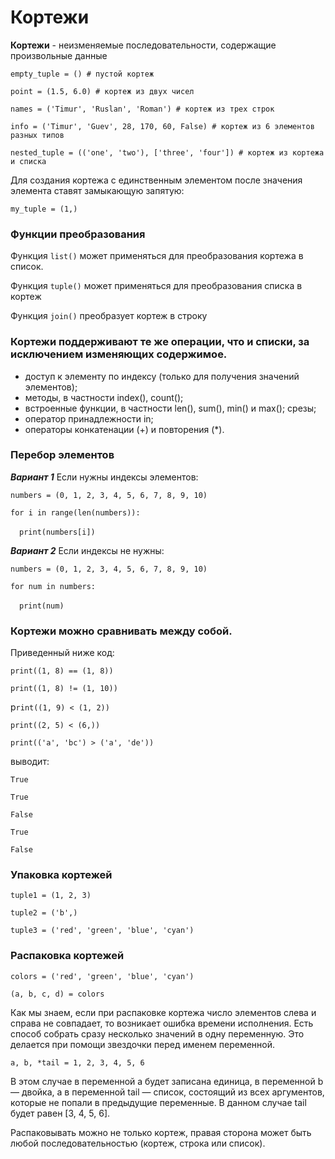 # Кортежи

**Кортежи** - неизменяемые последовательности, содержащие произвольные данные

`empty_tuple = () # пустой кортеж`

`point = (1.5, 6.0) # кортеж из двух чисел`

`names = ('Timur', 'Ruslan', 'Roman') # кортеж из трех строк`

`info = ('Timur', 'Guev', 28, 170, 60, False) # кортеж из 6 элементов разных типов`

`nested_tuple = (('one', 'two'), ['three', 'four']) # кортеж из кортежа и списка`

Для создания кортежа с единственным элементом после значения элемента ставят замыкающую запятую:

`my_tuple = (1,)`

### Функции преобразования

Функция `list()` может применяться для преобразования кортежа в список.

Функция `tuple()`  может применяться для преобразования списка в кортеж

Функция `join()` преобразует кортеж в строку

### Кортежи поддерживают те же операции, что и списки, за исключением изменяющих содержимое.

* доступ к элементу по индексу (только для получения значений элементов);
* методы, в частности index(), count();
* встроенные функции, в частности len(), sum(), min() и max();
срезы;
* оператор принадлежности in;
* операторы конкатенации (+) и повторения (*).

### Перебор элементов

***Вариант 1*** Если нужны индексы элементов:

`numbers = (0, 1, 2, 3, 4, 5, 6, 7, 8, 9, 10)`

`for i in range(len(numbers)):`

&emsp;`print(numbers[i])`

***Вариант 2*** Если индексы не нужны:

`numbers = (0, 1, 2, 3, 4, 5, 6, 7, 8, 9, 10)`

`for num in numbers:`

&emsp;`print(num)`

### Кортежи можно сравнивать между собой.

Приведенный ниже код:

`print((1, 8) == (1, 8))`

`print((1, 8) != (1, 10))`

p`rint((1, 9) < (1, 2))`

`print((2, 5) < (6,))`

`print(('a', 'bc') > ('a', 'de'))`

выводит:

`True`

`True`

`False`

`True`

`False`

### Упаковка кортежей

`tuple1 = (1, 2, 3)`

`tuple2 = ('b',)`

`tuple3 = ('red', 'green', 'blue', 'cyan')`

### Распаковка кортежей

`colors = ('red', 'green', 'blue', 'cyan')`

`(a, b, c, d) = colors`

Как мы знаем, если при распаковке кортежа число элементов слева и справа не совпадает, то возникает ошибка времени исполнения. Есть способ собрать сразу несколько значений в одну переменную. Это делается при помощи звездочки перед именем переменной.

`a, b, *tail = 1, 2, 3, 4, 5, 6`

В этом случае в переменной a будет записана единица, в переменной b — двойка, а в переменной tail — список, состоящий из всех аргументов, которые не попали в предыдущие переменные. В данном случае tail будет равен [3, 4, 5, 6].

Распаковывать можно не только кортеж, правая сторона может быть любой последовательностью (кортеж, строка или список).
